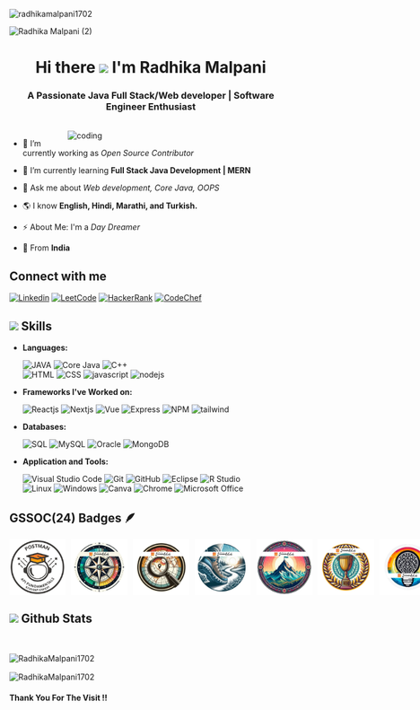 <p align="left"> <img src="https://komarev.com/ghpvc/?username=radhikamalpani1702&label=Profile%20views&color=0e75b6&style=flat" alt="radhikamalpani1702" /> </p>

![Radhika Malpani (2)](https://github.com/RadhikaMalpani1702/RadhikaMalpani1702/assets/163530398/ccfabad9-f3b1-47fe-b612-2ac18da6b240)

<h1 align="center">Hi there <img src="https://raw.githubusercontent.com/aemmadi/aemmadi/master/wave.gif" width="35px"> I'm Radhika Malpani</h1>
<h3 align="center">A Passionate Java Full Stack/Web developer | Software Engineer Enthusiast</h3>

<br/>

<img align="right" alt="coding" width="400"  src="https://mir-s3-cdn-cf.behance.net/project_modules/disp/601014116770475.6068beff4640a.gif">


- 🔭 I’m currently working as *Open Source Contributor*

- 🌱 I’m currently learning **Full Stack Java Development | MERN**

- 💬 Ask me about *Web development, Core Java, OOPS*

- 🌎 I know **English, Hindi, Marathi, and Turkish.**
- ⚡ About Me: I'm a *Day Dreamer*
- 📍 From **India**

## Connect with me 

[![Linkedin](https://img.shields.io/badge/LinkedIn-0077B5?style=for-the-badge&logo=linkedin&logoColor=white&link=https://www.linkedin.com/in/radhika-malpani-30832b22a/)](https://www.linkedin.com/in/radhika-malpani-30832b22a/)
[![LeetCode](https://img.shields.io/badge/-LeetCode-FFA116?style=for-the-badge&logo=LeetCode&logoColor=black&link=https://www.leetcode.com/radhika_malpani)](https://www.leetcode.com/radhika_malpani)
[![HackerRank](https://img.shields.io/badge/-Hackerrank-2EC866?style=for-the-badge&logo=HackerRank&logoColor=white&link=https://www.hackerrank.com/radhikamalpani)](https://www.hackerrank.com/radhikamalpani)
[![CodeChef](https://img.shields.io/badge/Codechef-%23B92B27.svg?&style=for-the-badge&logo=Codechef&logoColor=white&link=https://www.codechef.com/users/radhika_1702)](https://www.codechef.com/users/radhika_1702)

## <img src="https://media2.giphy.com/media/QssGEmpkyEOhBCb7e1/giphy.gif?cid=ecf05e47a0n3gi1bfqntqmob8g9aid1oyj2wr3ds3mg700bl&rid=giphy.gif" width ="25"><b> Skills</b>

<p align="center">

-  **Languages:**

    ![JAVA](https://img.shields.io/badge/Java-ED8B00?style=for-the-badge&logo=openjdk&logoColor=white)
    ![Core Java](https://img.shields.io/badge/Core%20Java-CC2927?style=for-the-badge&logo=Core%20Java&logoColor=white) 
    ![C++](https://img.shields.io/badge/C%2B%2B-00599C?style=for-the-badge&logo=c%2B%2B&logoColor=white) <br>
    ![HTML](https://img.shields.io/badge/html-%23E34F26.svg?style=for-the-badge&logo=html5&logoColor=white)
    ![CSS](https://img.shields.io/badge/css-%231572B6.svg?style=for-the-badge&logo=css3&logoColor=white)
    ![javascript](https://img.shields.io/badge/javascript%20-%23323330.svg?&style=for-the-badge&logo=javascript&logoColor=%23F7DF1E)
    ![nodejs](https://img.shields.io/badge/node.js%20-%2343853D.svg?&style=for-the-badge&logo=node.js&logoColor=white)
   
    
-  **Frameworks I've Worked on:**

   ![Reactjs](https://img.shields.io/badge/react%20-%2320232a.svg?&style=for-the-badge&logo=react&logoColor=%2361DAFB)
   ![Nextjs](https://img.shields.io/badge/next.js-000000?style=for-the-badge&logo=nextdotjs&logoColor=white)
   ![Vue](https://img.shields.io/badge/Vue.js-35495E?style=for-the-badge&logo=vuedotjs&logoColor=4FC08D)
   ![Express](https://img.shields.io/badge/Express.js-000000?style=for-the-badge&logo=express&logoColor=white)
   ![NPM](https://img.shields.io/badge/npm-CB3837?style=for-the-badge&logo=npm&logoColor=white)
   ![tailwind](https://img.shields.io/badge/Tailwind_CSS-38B2AC?style=for-the-badge&logo=tailwind-css&logoColor=white)
    
- **Databases:**
  
    ![SQL](https://custom-icon-badges.herokuapp.com/badge/SQL-025E8C.svg?logo=database&logoColor=white)
    ![MySQL](https://img.shields.io/badge/MySQL-00000F?style=for-the-badge&logo=mysql&logoColor=white)
    ![Oracle](https://img.shields.io/badge/Oracle-CC2927?style=for-the-badge&logo=oracle&logoColor=white) 
    ![MongoDB](https://img.shields.io/badge/MongoDB-%234ea94b.svg?&style=for-the-badge&logo=mongodb&logoColor=white) 

    
- **Application and Tools:**

    ![Visual Studio Code](https://img.shields.io/badge/Visual%20Studio%20Code-0078d7.svg?style=for-the-badge&logo=visual-studio-code&logoColor=white)
    ![Git](https://img.shields.io/badge/git-%23F05033.svg?style=for-the-badge&logo=git&logoColor=white)
    ![GitHub](https://img.shields.io/badge/github-%23121011.svg?style=for-the-badge&logo=github&logoColor=white)
    ![Eclipse](https://img.shields.io/badge/Eclipse-2C2255?style=for-the-badge&logo=eclipse&logoColor=white)
    ![R Studio](https://img.shields.io/badge/RStudio-75AADB?style=for-the-badge&logo=RStudio&logoColor=white)
  <br />
    ![Linux](https://img.shields.io/badge/Linux-FCC624?style=for-the-badge&logo=linux&logoColor=black)
    ![Windows](https://img.shields.io/badge/Windows-0078D6?style=for-the-badge&logo=windows&logoColor=white)
    ![Canva](https://img.shields.io/badge/Canva-%2300C4CC.svg?style=for-the-badge&logo=Canva&logoColor=white)
    ![Chrome](https://img.shields.io/badge/Google_chrome-4285F4?style=for-the-badge&logo=Google-chrome&logoColor=white) 
    ![Microsoft Office](https://img.shields.io/badge/Microsoft_Office-D83B01?style=for-the-badge&logo=microsoft-office&logoColor=white)
    
</p>

## GSSOC(24) Badges 🪶
<div style='display:flex; align-items:center; gap: 10px;' align='center'>
<img src="https://raw.githubusercontent.com/girlscript/gssoc-website-new/main/public/badges/postman.png" width="100px" height="100px" />
  <img src="https://github.com/girlscript/gssoc-website-new/blob/main/public/badges/1.png" width="100px" height="100px" />
  <img src="https://github.com/girlscript/gssoc-website-new/blob/main/public/badges/2.png" width="100px" height="100px" />
  <img src="https://github.com/girlscript/gssoc-website-new/blob/main/public/badges/3.png" width="100px" height="100px" />
  <img src="https://github.com/girlscript/gssoc-website-new/blob/main/public/badges/4.png" width="100px" height="100px" />
  <img src="https://github.com/girlscript/gssoc-website-new/blob/main/public/badges/5.png" width="100px" height="100px" />
  <img src="https://github.com/girlscript/gssoc-website-new/blob/main/public/badges/6.png" width="100px" height="100px" />
</div>


## <img src="https://media.giphy.com/media/iY8CRBdQXODJSCERIr/giphy.gif" width="35"><b> Github Stats </b>

<br />
<p align="left">
  <img align="center" src="https://github-readme-stats.vercel.app/api?username=RadhikaMalpani1702&show_icons=true&locale=en&theme=midnight-purple" alt="RadhikaMalpani1702" />
</p>
<p align="left">
    <img align="center" src="https://github-readme-streak-stats.herokuapp.com/?user=RadhikaMalpani1702&theme=midnight-purple" alt="RadhikaMalpani1702" />
</p>

#### Thank You For The Visit !!

